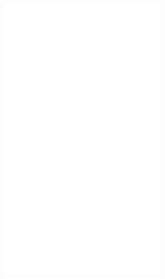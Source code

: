 ![gg](https://github.com/flawnn/flawnn/blob/main/metrics1.svg) ![gg](https://github.com/flawnn/flawnn/blob/main/metrics2.svg)
